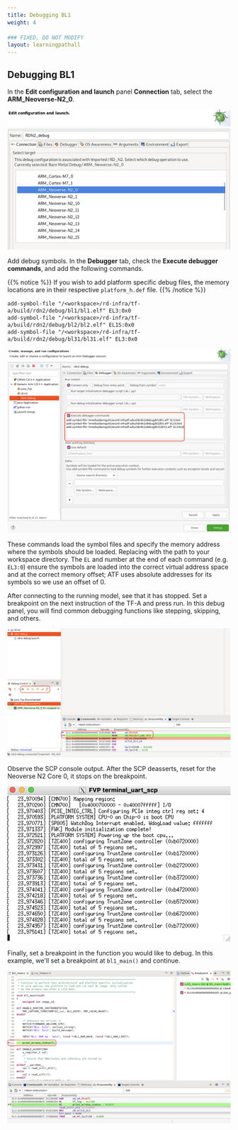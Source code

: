 ```yaml
---
title: Debugging BL1
weight: 4

### FIXED, DO NOT MODIFY
layout: learningpathall
---
```


## Debugging BL1 
In the **Edit configuration and launch** panel **Connection** tab, select the **ARM_Neoverse-N2_0**.

![select target alt-text#center](images/select_target.png "Figure 1. Select target")

Add debug symbols. In the **Debugger** tab, check the **Execute debugger commands**, and add the following commands.

{{% notice %}}
If you wish to add platform specific debug files, the memory locations are in their respective ``platform_h.def`` file.
{{% /notice %}}

```
add-symbol-file "/<workspace>/rd-infra/tf-a/build/rdn2/debug/bl1/bl1.elf" EL3:0x0
add-symbol-file "/<workspace>/rd-infra/tf-a/build/rdn2/debug/bl2/bl2.elf" EL1S:0x0
add-symbol-file "/<workspace>/rd-infra/tf-a/build/rdn2/debug/bl31/bl31.elf" EL3:0x0
```

![tfa symbols alt-text#center](images/tfa-symbols.png "Figure 2. Load TF-A symbols")

These commands load the symbol files and specify the memory address where the symbols should be loaded.
Replacing <workspace> with the path to your workspace directory.
The `EL` and number at the end of each command (e.g. ``EL3:0``) ensure the symbols are loaded into the correct virtual address space and at the correct memory offset; ATF uses absolute addresses for its symbols so we use an offset of 0.

After connecting to the running model, see that it has stopped. Set a breakpoint on the next instruction of
the TF-A and press run. In this debug panel, you will find common debugging functions like stepping, skipping, and others.

![debug options alt-text#center](images/debug_options.png "Figure 3. Debug options")

Observe the SCP console output. After the SCP deasserts, reset for the Neoverse N2 Core 0, it stops on the breakpoint.

![scp terminal alt-text#center](images/scp_terminal.png "Figure 4. SCP terminal")

Finally, set a breakpoint in the function you would like to debug. In this example, we'll set a breakpoint at ``bl1_main()`` and continue. 

![bl1 breakpoint alt-text#center](images/bl1_breakpoint.png "Figure 5. BL1 breakpoint")
